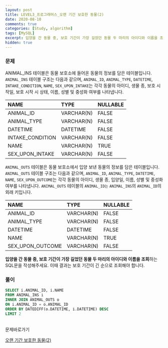 ```yaml
---
layout: post
title: LEVEL3_프로그래머스_오랜 기간 보호한 동물(2)
date: 2020-08-10
comments: true
categories: [Study, algorithm]
tags: [MySQL]
excerpt: 입양을 간 동물 중, 보호 기간이 가장 길었던 동물 두 마리의 아이디와 이름을 조회하는 SQL문을 작성해주세요. 이때 결과는 보호 기간이 긴 순으로 조회해야 합니다.
hidden: true
---
```


### 문제

ANIMAL_INS 테이블은 동물 보호소에 들어온 동물의 정보를 담은 테이블입니다. `ANIMAL_INS` 테이블 구조는 다음과 같으며, `ANIMAL_ID`, `ANIMAL_TYPE`, `DATETIME`, `INTAKE_CONDITION`, `NAME`, `SEX_UPON_INTAKE`는 각각 동물의 아이디, 생물 종, 보호 시작일, 보호 시작 시 상태, 이름, 성별 및 중성화 여부를 나타냅니다.

| NAME | TYPE | NULLABLE | 
| :-------- | :--------------- | :----------------- |
| ANIMAL_ID | VARCHAR(N) | FALSE | 
| ANIMAL_TYPE | VARCHAR(N) | FALSE | 
| DATETIME | DATETIME	| FALSE | 
| INTAKE_CONDITION	| VARCHAR(N) | FALSE | 
| NAME	| VARCHAR(N) | TRUE | 
| SEX_UPON_INTAKE| VARCHAR(N) | FALSE | 

`ANIMAL_OUTS` 테이블은 동물 보호소에서 입양 보낸 동물의 정보를 담은 테이블입니다. `ANIMAL_OUTS` 테이블 구조는 다음과 같으며, `ANIMAL_ID`, `ANIMAL_TYPE`, `DATETIME`, `NAME`, `SEX_UPON_OUTCOME`는 각각 동물의 아이디, 생물 종, 입양일, 이름, 성별 및 중성화 여부를 나타냅니다. `ANIMAL_OUTS` 테이블의 `ANIMAL_ID는` `ANIMAL_INS`의 `ANIMAL_ID`의 외래 키입니다.

| NAME | TYPE | NULLABLE | 
| :-------- | :--------------- | :----------------- |
| ANIMAL_ID | VARCHAR(N) | FALSE | 
| ANIMAL_TYPE | VARCHAR(N) | FALSE | 
| DATETIME | DATETIME	| FALSE | 
| NAME	| VARCHAR(N) | TRUE | 
| SEX_UPON_OUTCOME| VARCHAR(N) | FALSE | 

**입양을 간 동물 중, 보호 기간이 가장 길었던 동물 두 마리의 아이디와 이름을 조회**하는 SQL문을 작성해주세요. 이때 결과는 보호 기간이 긴 순으로 조회해야 합니다.

### 풀이

```sql
SELECT i.ANIMAL_ID, i.NAME
FROM ANIMAL_INS i
INNER JOIN ANIMAL_OUTS o
ON i.ANIMAL_ID = o.ANIMAL_ID
ORDER BY DATEDIFF(o.DATETIME, i.DATETIME) DESC
LIMIT 2
```

<br>
<span class="reference">문제바로가기</span>

[오랜 기간 보호한 동물(2)](https://programmers.co.kr/learn/courses/30/lessons/59411)
